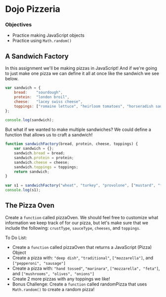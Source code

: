 <h1>Dojo Pizzeria</h1>

<h3>Objectives</h3>

<ul>
    <li>Practice making JavaScript objects</li>
    <li>Practice using <code>Math.random()</code></li>
</ul>

<h2>A Sandwich Factory</h2>

<p>In this assignment we'll be making pizzas in JavaScript! And if we're going to just make one pizza we can define it all at once like the sandwich we see below.</p>

```javaScript
var sandwich = {
    bread:    "sourdough",
    protein:  "london broil",
    cheese:   "lacey swiss cheese",
    toppings: ["romaine lettuce", "heirloom tomatoes", "horseradish sauce"]
};
    
console.log(sandwich);
```
<p>But what if we wanted to make multiple sandwiches? We could define a function that allows us to craft a sandwich!</p>

```javaScript
function sandwichFactory(bread, protein, cheese, toppings) {
    var sandwich = {};
    sandwich.bread = bread;
    sandwich.protein = protein;
    sandwich.cheese = cheese;
    sandwich.toppings = toppings;
    return sandwich;
}
    
var s1 = sandwichFactory("wheat", "turkey", "provolone", ["mustard", "fried onions", "arugula"]);
console.log(s1);
```
<h2>The Pizza Oven</h2>

<p>Create a <code>function</code> called pizzaOven. We should feel free to customize what information we keep track of for our pizza, but let's make sure that we include the following: <code>crustType</code>, <code>sauceType</code>, <code>cheeses</code>, and <code>toppings</code>.</p>

<p>To Do List:</p>
<ul>
    <li>Create a <code>function</code> called pizzaOven that returns a JavaScript (Pizza) Object</li>
    <li>Create a pizza with: <code>"deep dish"</code>, <code>"traditional"</code>, <code>["mozzarella"]</code>, and <code>["pepperoni", "sausage"]</code></li>
    <li>Create a pizza with: <code>"hand tossed"</code>, <code>"marinara"</code>, <code>["mozzarella", "feta"]</code>, and <code>["mushrooms", "olives", "onions"]</code></li>
    <li>Create 2 more pizzas with any toppings we like!</li>
    <li>Bonus Challenge: Create a <code>function</code> called randomPizza that uses <code>Math.random()</code> to create a random pizza!</li>
</ul>


